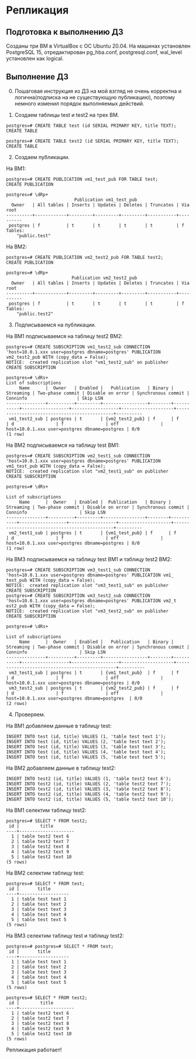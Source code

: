 # Репликация

## Подготовка к выполнению ДЗ
Созданы три ВМ в VirtualBox с ОС Ubuntu 20.04. На машинах установлен PostgreSQL 15, отредактирован pg_hba.conf, postgresql.conf, wal_level установлен как logical.

## Выполнение ДЗ

0. Пошаговая инструкция из ДЗ на мой взгляд не очень корректна и логична(подписка на не существующую публикацию), поэтому немного изменил порядок выполняемых действий.

1. Создаем таблицы test и test2 на трех ВМ.
	
```
postgres=# CREATE TABLE test (id SERIAL PRIMARY KEY, title TEXT);
CREATE TABLE

postgres=# CREATE TABLE test2 (id SERIAL PRIMARY KEY, title TEXT);
CREATE TABLE
```

2. Создаем публикации.

На ВМ1:

```
postgres=# CREATE PUBLICATION vm1_test_pub FOR TABLE test;
CREATE PUBLICATION

postgres=# \dRp+
                          Publication vm1_test_pub
  Owner   | All tables | Inserts | Updates | Deletes | Truncates | Via root
----------+------------+---------+---------+---------+-----------+----------
 postgres | f          | t       | t       | t       | t         | f
Tables:
    "public.test"
```

На ВМ2:

```
postgres=# CREATE PUBLICATION vm2_test2_pub FOR TABLE test2;
CREATE PUBLICATION

postgres=# \dRp+
                         Publication vm2_test2_pub
  Owner   | All tables | Inserts | Updates | Deletes | Truncates | Via root
----------+------------+---------+---------+---------+-----------+----------
 postgres | f          | t       | t       | t       | t         | f
Tables:
    "public.test2"
```

3. Подписываемся на публикации.

На ВМ1 подписываемся на таблицу test2 ВМ2:

```
postgres=# CREATE SUBSCRIPTION vm1_test2_sub CONNECTION 'host=10.0.1.xxx user=postgres dbname=postgres' PUBLICATION vm2_test2_pub WITH (copy_data = False);
NOTICE:  created replication slot "vm1_test2_sub" on publisher
CREATE SUBSCRIPTION

postgres=# \dRs+                                                                                     List of subscriptions
     Name      |  Owner   | Enabled |   Publication   | Binary | Streaming | Two-phase commit | Disable on error | Synchronous commit |                   Conninfo                   | Skip LSN
---------------+----------+---------+-----------------+--------+-----------+------------------+------------------+--------------------+----------------------------------------------+----------
 vm1_test2_sub | postgres | t       | {vm2_test2_pub} | f      | f         | d                | f                | off                | host=10.0.1.xxx user=postgres dbname=postgres | 0/0
(1 row)
```

На ВМ2 подписываемся на таблицу test ВМ1:

```
postgres=# CREATE SUBSCRIPTION vm2_test1_sub CONNECTION 'host=10.0.1.xxx user=postgres dbname=postgres' PUBLICATION vm1_test_pub WITH (copy_data = False);
NOTICE:  created replication slot "vm2_test1_sub" on publisher
CREATE SUBSCRIPTION

postgres=# \dRs+ 
                                                                                     List of subscriptions
     Name      |  Owner   | Enabled |  Publication   | Binary | Streaming | Two-phase commit | Disable on error | Synchronous commit |                   Conninfo                    | Skip LSN
---------------+----------+---------+----------------+--------+-----------+------------------+------------------+--------------------+-----------------------------------------------+----------
 vm2_test1_sub | postgres | t       | {vm1_test_pub} | f      | f         | d                | f                | off                | host=10.0.1.xxx user=postgres dbname=postgres | 0/0
(1 row)
```

На ВМ3 подписываемся на таблицу test ВМ1 и таблицу test2 ВМ2:

```
postgres=# CREATE SUBSCRIPTION vm3_test1_sub CONNECTION 'host=10.0.1.xxx user=postgres dbname=postgres' PUBLICATION vm1_
test_pub WITH (copy_data = False);
NOTICE:  created replication slot "vm3_test1_sub" on publisher
CREATE SUBSCRIPTION
postgres=# CREATE SUBSCRIPTION vm3_test2_sub CONNECTION 'host=10.0.1.xxx user=postgres dbname=postgres' PUBLICATION vm2_t
est2_pub WITH (copy_data = False);
NOTICE:  created replication slot "vm3_test2_sub" on publisher
CREATE SUBSCRIPTION

postgres=# \dRs+ 
                                                                                      List of subscriptions
     Name      |  Owner   | Enabled |   Publication   | Binary | Streaming | Two-phase commit | Disable on error | Synchronous commit |                   Conninfo                    | Skip LSN
---------------+----------+---------+-----------------+--------+-----------+------------------+------------------+--------------------+-----------------------------------------------+----------
 vm3_test1_sub | postgres | t       | {vm1_test_pub}  | f      | f         | d                | f                | off                | host=10.0.1.xxx user=postgres dbname=postgres | 0/0
 vm3_test2_sub | postgres | t       | {vm2_test2_pub} | f      | f         | d                | f                | off                | host=10.0.1.xxx user=postgres dbname=postgres  | 0/0
(2 rows)

```

4. Проверяем.

На ВМ1 добавляем данные в таблицу test:

```
INSERT INTO test (id, title) VALUES (1, 'table test text 1');
INSERT INTO test (id, title) VALUES (2, 'table test text 2');
INSERT INTO test (id, title) VALUES (3, 'table test text 3');
INSERT INTO test (id, title) VALUES (4, 'table test text 4');
INSERT INTO test (id, title) VALUES (5, 'table test text 5');
```

На ВМ2 добавляем данные в таблицу test2:

```
INSERT INTO test2 (id, title) VALUES (1, 'table test2 text 6');
INSERT INTO test2 (id, title) VALUES (2, 'table test2 text 7');
INSERT INTO test2 (id, title) VALUES (3, 'table test2 text 8');
INSERT INTO test2 (id, title) VALUES (4, 'table test2 text 9');
INSERT INTO test2 (id, title) VALUES (5, 'table test2 text 10');
```

На ВМ1 селектим таблицу test2:

```
postgres=# SELECT * FROM test2;
 id |        title
----+---------------------
  1 | table test2 text 6
  2 | table test2 text 7
  3 | table test2 text 8
  4 | table test2 text 9
  5 | table test2 text 10
(5 rows)
```

На ВМ2 селектим таблицу test:

```
postgres=# SELECT * FROM test;
 id |       title
----+-------------------
  1 | table test text 1
  2 | table test text 2
  3 | table test text 3
  4 | table test text 4
  5 | table test text 5
(5 rows)
```

На ВМ3 селектим таблицу test и таблицу test2:

```
postgres=# postgres=# SELECT * FROM test;
 id |       title
----+-------------------
  1 | table test text 1
  2 | table test text 2
  3 | table test text 3
  4 | table test text 4
  5 | table test text 5
(5 rows)

postgres=# SELECT * FROM test2;
 id |        title
----+---------------------
  1 | table test2 text 6
  2 | table test2 text 7
  3 | table test2 text 8
  4 | table test2 text 9
  5 | table test2 text 10
(5 rows)
```

Репликация работает!















